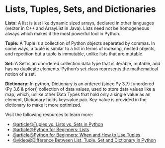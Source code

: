 # Lists, Tuples, Sets, and Dictionaries

**Lists:** A list is just like dynamic sized arrays, declared in other languages (vector in C++ and ArrayList in Java). Lists need not be homogeneous always which makes it the most powerful tool in Python.

**Tuple:** A Tuple is a collection of Python objects separated by commas. In some ways, a tuple is similar to a list in terms of indexing, nested objects, and repetition but a tuple is immutable, unlike lists that are mutable.

**Set:** A Set is an unordered collection data type that is iterable, mutable, and has no duplicate elements. Python’s set class represents the mathematical notion of a set.

**Dictionary:** In python, Dictionary is an ordered (since Py 3.7) \[unordered (Py 3.6 & prior)\] collection of data values, used to store data values like a map, which, unlike other Data Types that hold only a single value as an element, Dictionary holds key:value pair. Key-value is provided in the dictionary to make it more optimized.

Visit the following resources to learn more:

- [@article@Tuples vs. Lists vs. Sets in Python](https://jerrynsh.com/tuples-vs-lists-vs-sets-in-python/)
- [@article@Python for Beginners: Lists](https://thenewstack.io/python-for-beginners-lists/)
- [@article@Python for Beginners: When and How to Use Tuples](https://thenewstack.io/python-for-beginners-when-and-how-to-use-tuples/)
- [@video@Difference Between List, Tuple, Set and Dictionary in Python](https://www.youtube.com/watch?v=n0krwG38SHI)
